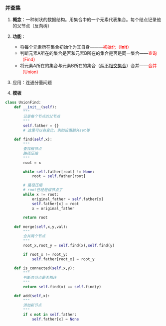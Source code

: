 ### 并查集

1. **概念**：一种树状的数据结构。用集合中的一个元素代表集合。每个结点记录他的父节点（反向树）
2. **功能**：
      - 将每个元素所在集合初始化为其自身———<span style="color:red">初始化（**Init**）</span>
      - 判断元素A所在的集合是否和元素B所在的集合是否是同一集合——<span style="color:red">查询（Find）</span>
      - 将元素A所在的集合与元素B所在的集合（<u>两不相交集合</u>）合并——<span style="color:red">合并（Union）</span>
3. 应用：连通分量问题

4. **模板**

```python
class UnionFind:
    def __init__(self):
        """
        记录每个节点的父节点
        """
        self.father = {}
        # 这里可以有变化，例如设置额外set等
    
    def find(self,x):
        """
        查找根节点
        路径压缩
        """
        root = x

        while self.father[root] != None:
            root = self.father[root]

        # 路径压缩
        # root已经是根节点了
        while x != root:
            original_father = self.father[x]
            self.father[x] = root
            x = original_father
         
        return root
    
    def merge(self,x,y,val):
        """
        合并两个节点
        """
        root_x,root_y = self.find(x),self.find(y)
        
        if root_x != root_y:
            self.father[root_x] = root_y

    def is_connected(self,x,y):
        """
        判断两节点是否相连
        """
        return self.find(x) == self.find(y)
    
    def add(self,x):
        """
        添加新节点
        """
        if x not in self.father:
            self.father[x] = None
```

